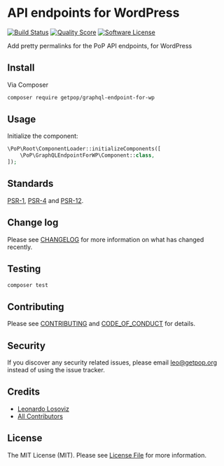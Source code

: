 # API endpoints for WordPress

[![Build Status][ico-travis]][link-travis]
[![Quality Score][ico-code-quality]][link-code-quality]
[![Software License][ico-license]](LICENSE.md)

<!--
[![Latest Version on Packagist][ico-version]][link-packagist]
[![Coverage Status][ico-scrutinizer]][link-scrutinizer]
[![Total Downloads][ico-downloads]][link-downloads]
-->

Add pretty permalinks for the PoP API endpoints, for WordPress

## Install

Via Composer

``` bash
composer require getpop/graphql-endpoint-for-wp
```

## Usage

Initialize the component:

``` php
\PoP\Root\ComponentLoader::initializeComponents([
    \PoP\GraphQLEndpointForWP\Component::class,
]);
```

## Standards

[PSR-1](https://www.php-fig.org/psr/psr-1), [PSR-4](https://www.php-fig.org/psr/psr-4) and [PSR-12](https://www.php-fig.org/psr/psr-12).

## Change log

Please see [CHANGELOG](CHANGELOG.md) for more information on what has changed recently.

## Testing

``` bash
composer test
```

## Contributing

Please see [CONTRIBUTING](CONTRIBUTING.md) and [CODE_OF_CONDUCT](CODE_OF_CONDUCT.md) for details.

## Security

If you discover any security related issues, please email leo@getpop.org instead of using the issue tracker.

## Credits

- [Leonardo Losoviz][link-author]
- [All Contributors][link-contributors]

## License

The MIT License (MIT). Please see [License File](LICENSE.md) for more information.

[ico-version]: https://img.shields.io/packagist/v/getpop/graphql-endpoint-for-wp.svg?style=flat-square
[ico-license]: https://img.shields.io/badge/license-MIT-brightgreen.svg?style=flat-square
[ico-travis]: https://img.shields.io/travis/getpop/graphql-endpoint-for-wp/master.svg?style=flat-square
[ico-scrutinizer]: https://img.shields.io/scrutinizer/coverage/g/getpop/graphql-endpoint-for-wp.svg?style=flat-square
[ico-code-quality]: https://img.shields.io/scrutinizer/g/getpop/graphql-endpoint-for-wp.svg?style=flat-square
[ico-downloads]: https://img.shields.io/packagist/dt/getpop/graphql-endpoint-for-wp.svg?style=flat-square

[link-packagist]: https://packagist.org/packages/getpop/graphql-endpoint-for-wp
[link-travis]: https://travis-ci.org/getpop/graphql-endpoint-for-wp
[link-scrutinizer]: https://scrutinizer-ci.com/g/getpop/graphql-endpoint-for-wp/code-structure
[link-code-quality]: https://scrutinizer-ci.com/g/getpop/graphql-endpoint-for-wp
[link-downloads]: https://packagist.org/packages/getpop/graphql-endpoint-for-wp
[link-author]: https://github.com/getpop
[link-contributors]: ../../contributors
